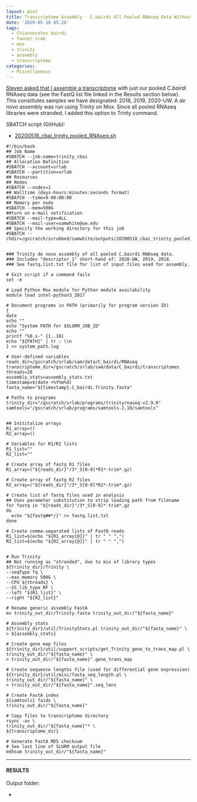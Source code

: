 ```yaml
---
layout: post
title: Transcriptome Assembly - C.bairdi All Pooled RNAseq Data Without Taxonomic Filters with Trinity on Mox
date: '2020-05-18 05:28'
tags:
  - Chionoecetes bairdi
  - Tanner crab
  - mox
  - trinity
  - assembly
  - transcriptome
categories:
  - Miscellaneous
---
```

[Steven asked that I assemble a transcriptome](https://github.com/RobertsLab/resources/issues/936) with just  our pooled _C.bairdi_ RNAseq data (see the FastQ list file linked in the Results section below). This constitutes samples we have designated: 2018, 2019, 2020-UW. A _de novo_ assembly was run using Trinity on Mox. Since all pooled RNAseq libraries were stranded, I added this option to Trinty command.


SBATCH script (GitHub):

- [20200518_cbai_trinity_pooled_RNAseq.sh](https://github.com/RobertsLab/sams-notebook/blob/master/sbatch_scripts/20200518_cbai_trinity_pooled_RNAseq.sh)

```shell
#!/bin/bash
## Job Name
#SBATCH --job-name=trinity_cbai
## Allocation Definition
#SBATCH --account=srlab
#SBATCH --partition=srlab
## Resources
## Nodes
#SBATCH --nodes=1
## Walltime (days-hours:minutes:seconds format)
#SBATCH --time=9-00:00:00
## Memory per node
#SBATCH --mem=500G
##turn on e-mail notification
#SBATCH --mail-type=ALL
#SBATCH --mail-user=samwhite@uw.edu
## Specify the working directory for this job
#SBATCH --chdir=/gscratch/scrubbed/samwhite/outputs/20200518_cbai_trinity_pooled_RNAseq


### Trinity de novo assembly of all pooled C.bairdi RNAseq data.
### Includes "descriptor_1" short-hand of: 2020-UW, 2019, 2018.
### See fastq.list.txt file for list of input files used for assembly.

# Exit script if a command fails
set -e

# Load Python Mox module for Python module availability
module load intel-python3_2017

# Document programs in PATH (primarily for program version ID)
{
date
echo ""
echo "System PATH for $SLURM_JOB_ID"
echo ""
printf "%0.s-" {1..10}
echo "${PATH}" | tr : \\n
} >> system_path.log

# User-defined variables
reads_dir=/gscratch/srlab/sam/data/C_bairdi/RNAseq
transcriptome_dir=/gscratch/srlab/sam/data/C_bairdi/transcriptomes
threads=28
assembly_stats=assembly_stats.txt
timestamp=$(date +%Y%m%d)
fasta_name="${timestamp}.C_bairdi.Trinity.fasta"

# Paths to programs
trinity_dir="/gscratch/srlab/programs/trinityrnaseq-v2.9.0"
samtools="/gscratch/srlab/programs/samtools-1.10/samtools"


## Inititalize arrays
R1_array=()
R2_array=()

# Variables for R1/R2 lists
R1_list=""
R2_list=""

# Create array of fastq R1 files
R1_array=("${reads_dir}"/3*_S[0-9]*R1*-trim*.gz)

# Create array of fastq R2 files
R2_array=("${reads_dir}"/3*_S[0-9]*R2*-trim*.gz)

# Create list of fastq files used in analysis
## Uses parameter substitution to strip leading path from filename
for fastq in "${reads_dir}"/3*_S[0-9]*-trim*.gz
do
  echo "${fastq##*/}" >> fastq.list.txt
done

# Create comma-separated lists of FastQ reads
R1_list=$(echo "${R1_array[@]}" | tr " " ",")
R2_list=$(echo "${R2_array[@]}" | tr " " ",")


# Run Trinity
## Not running as "stranded", due to mix of library types
${trinity_dir}/Trinity \
--seqType fq \
--max_memory 500G \
--CPU ${threads} \
--SS_lib_type RF \
--left "${R1_list}" \
--right "${R2_list}"

# Rename generic assembly FastA
mv trinity_out_dir/Trinity.fasta trinity_out_dir/"${fasta_name}"

# Assembly stats
${trinity_dir}/util/TrinityStats.pl trinity_out_dir/"${fasta_name}" \
> ${assembly_stats}

# Create gene map files
${trinity_dir}/util/support_scripts/get_Trinity_gene_to_trans_map.pl \
trinity_out_dir/"${fasta_name}" \
> trinity_out_dir/"${fasta_name}".gene_trans_map

# Create sequence lengths file (used for differential gene expression)
${trinity_dir}/util/misc/fasta_seq_length.pl \
trinity_out_dir/"${fasta_name}" \
> trinity_out_dir/"${fasta_name}".seq_lens

# Create FastA index
${samtools} faidx \
trinity_out_dir/"${fasta_name}"

# Copy files to transcriptome directory
rsync -av \
trinity_out_dir/"${fasta_name}"* \
${transcriptome_dir}

# Generate FastA MD5 checksum
# See last line of SLURM output file
md5sum trinity_out_dir/"${fasta_name}"
```

---

#### RESULTS

Output folder:

- []()
